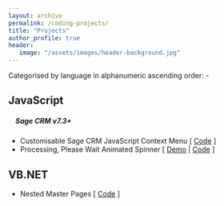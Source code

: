 ```yaml
---
layout: archive
permalink: /coding-projects/
title: "Projects"
author_profile: true
header: 
   image: "/assets/images/header-background.jpg" 
---
```


Categorised by language in alphanumeric ascending order: -

<h2>JavaScript</h2>
<h5 style="padding-left:1em;">Sage CRM v7.3+</h5>
<ul>
  <li>Customisable Sage CRM JavaScript Context Menu [ <a href="https://github.com/julianmummery/sagecrm-context-menu" target="_blank">Code</a> ]</li>
  <li>Processing, Please Wait Animated Spinner [ <a href="https://github.com/julianmummery/sagecrm-please-wait-animation/blob/master/SageCRM-Loading-Anim.mp4?raw=true" target="_blank">Demo</a> | <a href="https://github.com/julianmummery/sagecrm-please-wait-animation" target="_blank">Code</a> ]</li>
</ul>


<h2>VB.NET</h2>
<ul>
  <li>Nested Master Pages [ <a href="https://github.com/julianmummery/nested-master-pages-example" target="_blank">Code</a> ]</li>
</ul>
